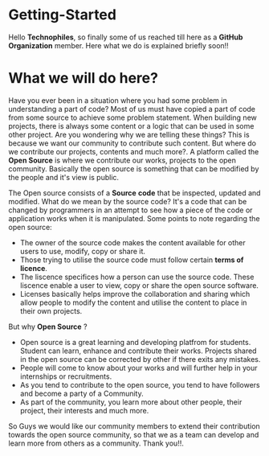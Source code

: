# Getting-Started

Hello **Technophiles**, so finally some of us reached till here as a **GitHub Organization** member. Here what we do is explained briefly soon!!


# What we will do here?
Have you ever been in a situation where you had some problem in understanding a part of code? Most of us must have copied a part of code from some source to achieve some problem statement.
When building new projects, there is always some content or a logic that can be used in some other project. Are you wondering why we are telling these things? This is because we want our community
to contribute such content. But where do we contribute our projects, contents and much more?. A platform called the **Open Source** is where we contribute our works, projects to the open 
community. Basically the open source is something that can be modified by the people and it's view is public.

The Open source consists of a **Source** **code** that be inspected, updated and modified.
What do we mean by the source code? It's a code that can be changed by programmers in an attempt to see how a piece of the code or application works when it is manipulated.
Some points to note regarding the open source:

- The owner of the source code makes the content available for other users to use, modify, copy or share it.
- Those trying to utilise the source code must follow certain **terms of licence**.
- The liscence specifices how a person can use the source code. These liscence enable a user to view, copy or share the open source software.
- Licenses basically helps improve the collaboration and sharing which allow people to modify the content and utilise the content to place in their own projects.

But why **Open Source** ?

 
- Open source is a great learning and developing platfrom for students. Student can learn, enhance and contribute their works. Projects shared in the open source can be corrected by other if there exits any mistakes.
- People will come to know about your works and will further help in your internships or recruitments.
- As you tend to contribute to the open source, you tend to have followers and become a party of a Community.
- As part of the community, you learn more about other people, their project, their interests and much more.

So Guys we would like our community members to extend their contribution towards the open source community, so that we as a team can develop and learn more from others as a community.
Thank you!!.




